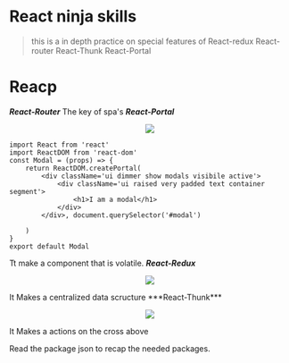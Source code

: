 # React ninja skills
>this is a in depth practice on special features of React-redux React-router React-Thunk React-Portal

# Reacp

***React-Router***
The key of spa's
***React-Portal***
<p align="center">
    <img src="https://fr.screenja.com/static/img/thumbs/portal-1-normal-636.png">
</p>

```
import React from 'react'
import ReactDOM from 'react-dom'
const Modal = (props) => {
    return ReactDOM.createPortal(
        <div className='ui dimmer show modals visibile active'>
            <div className='ui raised very padded text container segment'>
                <h1>I am a modal</h1>
            </div>
        </div>, document.querySelector('#modal')

    )
}
export default Modal
```

Tt make a component that is volatile.
***React-Redux***
<p align="center">
    <img src="https://static.javatpoint.com/tutorial/reactjs/images/react-redux-architecture.png">
</p>
It Makes a centralized data scructure
***React-Thunk***
<p align="center">
    <img src="https://res.cloudinary.com/duydvdaxd/image/upload/v1584462571/Vue-Sprint/REACTREDUX_yuqodr.png">
</p>
It Makes a actions on the cross above

Read the package json to recap the needed packages.
